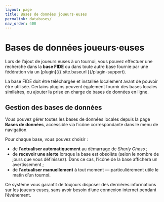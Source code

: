 ```yaml
---
layout: page
title: Bases de données joueurs·euses
permalink: databases/
nav_order: 400
---
```


# Bases de données joueurs·euses

Lors de l’ajout de joueurs·euses à un tournoi, vous pouvez effectuer une recherche dans la **base FIDE** ou dans toute autre base fournie par une fédération via un [plugin]({{ site.baseurl }}/plugin-support).

La base FIDE doit être téléchargée et installée localement avant de pouvoir être utilisée. Certains plugins peuvent également fournir des bases locales similaires, ou ajouter la prise en charge de bases de données en ligne.

## Gestion des bases de données

Vous pouvez gérer toutes les bases de données locales depuis la page **Bases de données**, accessible via l’icône correspondante dans le menu de navigation.

Pour chaque base, vous pouvez choisir :
- de l’**actualiser automatiquement** au démarrage de _Sharly Chess_ ;
- de **recevoir une alerte** lorsque la base est obsolète (selon le nombre de jours que vous définissez). Dans ce cas, l’icône de la base affichera un avertissement ;
- de l’**actualiser manuellement** à tout moment — particulièrement utile le matin d’un tournoi.

Ce système vous garantit de toujours disposer des dernières informations sur les joueurs·euses, sans avoir besoin d’une connexion internet pendant l’événement.
